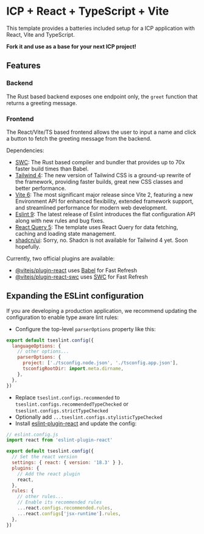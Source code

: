 # ICP + React + TypeScript + Vite

This template provides a batteries included setup for a ICP application with React, Vite and TypeScript.

**Fork it and use as a base for your next ICP project!**

## Features

### Backend

The Rust based backend exposes one endpoint only, the `greet` function that returns a greeting message.

### Frontend 

The React/Vite/TS based frontend allows the user to input a name and click a button to fetch the greeting message from the backend.



Dependencies:
- [SWC](https://swc.rs/): The Rust based compiler and bundler that provides up to 70x faster build times than Babel.
- [Tailwind 4](https://tailwindcss.com/docs/v4-beta): The new version of Tailwind CSS is a ground-up rewrite of the framework, providing faster builds, great new CSS classes and better performance.
- [Vite 6](https://vite.dev/): The most significant major release since Vite 2, featuring a new Environment API for enhanced flexibility, extended framework support, and streamlined performance for modern web development.
- [Eslint 9](https://eslint.org/): The latest release of Eslint introduces the flat configuration API along with new rules and bug fixes.
- [React Query 5](https://tanstack.com/query/latest): The template uses React Query for data fetching, caching and loading state management.
- [shadcn/ui](https://ui.shadcn.com/): Sorry, no. Shadcn is not available for Tailwind 4 yet. Soon hopefully.

Currently, two official plugins are available:

- [@vitejs/plugin-react](https://github.com/vitejs/vite-plugin-react/blob/main/packages/plugin-react/README.md) uses [Babel](https://babeljs.io/) for Fast Refresh
- [@vitejs/plugin-react-swc](https://github.com/vitejs/vite-plugin-react-swc) uses [SWC](https://swc.rs/) for Fast Refresh

## Expanding the ESLint configuration

If you are developing a production application, we recommend updating the configuration to enable type aware lint rules:

- Configure the top-level `parserOptions` property like this:

```js
export default tseslint.config({
  languageOptions: {
    // other options...
    parserOptions: {
      project: ['./tsconfig.node.json', './tsconfig.app.json'],
      tsconfigRootDir: import.meta.dirname,
    },
  },
})
```

- Replace `tseslint.configs.recommended` to `tseslint.configs.recommendedTypeChecked` or `tseslint.configs.strictTypeChecked`
- Optionally add `...tseslint.configs.stylisticTypeChecked`
- Install [eslint-plugin-react](https://github.com/jsx-eslint/eslint-plugin-react) and update the config:

```js
// eslint.config.js
import react from 'eslint-plugin-react'

export default tseslint.config({
  // Set the react version
  settings: { react: { version: '18.3' } },
  plugins: {
    // Add the react plugin
    react,
  },
  rules: {
    // other rules...
    // Enable its recommended rules
    ...react.configs.recommended.rules,
    ...react.configs['jsx-runtime'].rules,
  },
})
```

